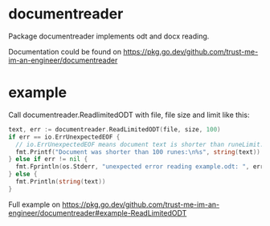 # documentreader
Package documentreader implements odt and docx reading.

Documentation could be found on https://pkg.go.dev/github.com/trust-me-im-an-engineer/documentreader

# example
Call documentreader.ReadlimitedODT with file, file size and limit like this:
```go
text, err := documentreader.ReadLimitedODT(file, size, 100)
if err == io.ErrUnexpectedEOF {
  // io.ErrUnexpectedEOF means document text is shorter than runeLimit.
  fmt.Printf("Document was shorter than 100 runes:\n%s", string(text))
} else if err != nil {
  fmt.Fprintln(os.Stderr, "unexpected error reading example.odt: ", err)
} else {
  fmt.Println(string(text))
}
```
Full example on https://pkg.go.dev/github.com/trust-me-im-an-engineer/documentreader#example-ReadLimitedODT
